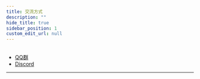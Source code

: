 ```yaml
---
title: 交流方式
description: ""
hide_title: true
sidebar_position: 1
custom_edit_url: null
---
```


##

- [QQ群](https://qm.qq.com/q/JW43uTiOk4)
- [Discord](https://discord.gg/mPVWhRqxC7)

---
